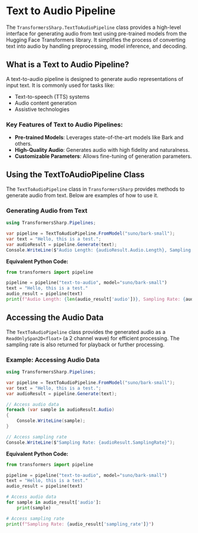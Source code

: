 # Text to Audio Pipeline

The `TransformersSharp.TextToAudioPipeline` class provides a high-level interface for generating audio from text using pre-trained models from the Hugging Face Transformers library. It simplifies the process of converting text into audio by handling preprocessing, model inference, and decoding.

## What is a Text to Audio Pipeline?

A text-to-audio pipeline is designed to generate audio representations of input text. It is commonly used for tasks like:

- Text-to-speech (TTS) systems
- Audio content generation
- Assistive technologies

### Key Features of Text to Audio Pipelines:

- **Pre-trained Models**: Leverages state-of-the-art models like Bark and others.
- **High-Quality Audio**: Generates audio with high fidelity and naturalness.
- **Customizable Parameters**: Allows fine-tuning of generation parameters.

## Using the TextToAudioPipeline Class

The `TextToAudioPipeline` class in `TransformersSharp` provides methods to generate audio from text. Below are examples of how to use it.

### Generating Audio from Text

```csharp
using TransformersSharp.Pipelines;

var pipeline = TextToAudioPipeline.FromModel("suno/bark-small");
var text = "Hello, this is a test.";
var audioResult = pipeline.Generate(text);
Console.WriteLine($"Audio Length: {audioResult.Audio.Length}, Sampling Rate: {audioResult.SamplingRate}");
```

**Equivalent Python Code:**

```python
from transformers import pipeline

pipeline = pipeline("text-to-audio", model="suno/bark-small")
text = "Hello, this is a test."
audio_result = pipeline(text)
print(f"Audio Length: {len(audio_result['audio'])}, Sampling Rate: {audio_result['sampling_rate']}")
```

## Accessing the Audio Data

The `TextToAudioPipeline` class provides the generated audio as a `ReadOnlySpan2D<float>` (a 2 channel wave) for efficient processing. The sampling rate is also returned for playback or further processing.

### Example: Accessing Audio Data

```csharp
using TransformersSharp.Pipelines;

var pipeline = TextToAudioPipeline.FromModel("suno/bark-small");
var text = "Hello, this is a test.";
var audioResult = pipeline.Generate(text);

// Access audio data
foreach (var sample in audioResult.Audio)
{
    Console.WriteLine(sample);
}

// Access sampling rate
Console.WriteLine($"Sampling Rate: {audioResult.SamplingRate}");
```

**Equivalent Python Code:**

```python
from transformers import pipeline

pipeline = pipeline("text-to-audio", model="suno/bark-small")
text = "Hello, this is a test."
audio_result = pipeline(text)

# Access audio data
for sample in audio_result['audio']:
    print(sample)

# Access sampling rate
print(f"Sampling Rate: {audio_result['sampling_rate']}")
```